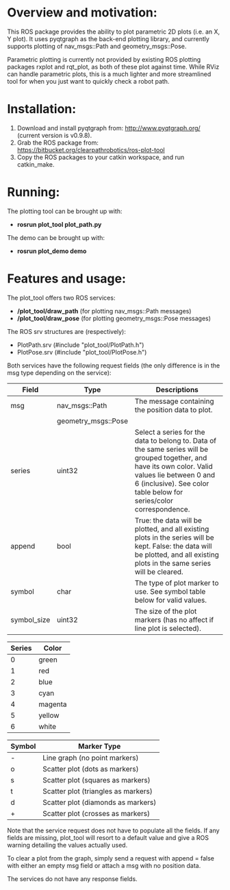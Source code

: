 # Overview and motivation:

This ROS package provides the ability to plot parametric 2D plots (i.e. an X, Y plot). It uses pyqtgraph as the back-end plotting library, and currently supports plotting of nav_msgs::Path and geometry_msgs::Pose.

Parametric plotting is currently not provided by existing ROS plotting packages rxplot and rqt_plot, as both of these plot against time. While RViz can handle parametric plots, this is a much lighter and more streamlined tool for when you just want to quickly check a robot path.

# Installation:

1. Download and install pyqtgraph from: http://www.pyqtgraph.org/ (current version is v0.9.8).
2. Grab the ROS package from: https://bitbucket.org/clearpathrobotics/ros-plot-tool
3. Copy the ROS packages to your catkin workspace, and run catkin_make.

# Running:

The plotting tool can be brought up with:

- **rosrun plot_tool plot_path.py**

The demo can be brought up with:

- **rosrun plot_demo demo**

# Features and usage:

The plot_tool offers two ROS services:

- **/plot_tool/draw_path** (for plotting nav_msgs::Path messages)
- **/plot_tool/draw_pose** (for plotting geometry_msgs::Pose messages)

The ROS srv structures are (respectively):

- PlotPath.srv (#include "plot_tool/PlotPath.h")
- PlotPose.srv (#include "plot_tool/PlotPose.h")

Both services have the following request fields (the only difference is in the msg type depending on the service):

| Field | Type | Descriptions |
--------|------|--------------|
|msg	| nav_msgs::Path | The message containing the position data to plot. |
|       | geometry_msgs::Pose |  |
|series	| uint32 | Select a series for the data to belong to. Data of the same series will be grouped together, and have its own color. Valid values lie between 0 and 6 (inclusive). See color table below for series/color correspondence. |
|append	| bool | True: the data will be plotted, and all existing plots in the series will be kept. False: the data will be plotted, and all existing plots in the same series will be cleared. |
|symbol	| char | The type of plot marker to use. See symbol table below for valid values. |
|symbol_size | uint32 | The size of the plot markers (has no affect if line plot is selected). |

|Series|Color|
|------|--------|
|0	 |  	green |
|1	 |  	red |
|2   |		blue |
|3	 |   	cyan |
|4	 |   	magenta |
|5	 |   	yellow |
|6	 |   	white |

|Symbol	| Marker Type |
|-------|-------------|
|-		|		Line graph (no point markers) |
|o		|		Scatter plot (dots as markers)|
|s		|		Scatter plot (squares as markers) |
|t		|		Scatter plot (triangles as markers) |
|d		|		Scatter plot (diamonds as markers) |
|+		|		Scatter plot (crosses as markers) |

Note that the service request does not have to populate all the fields. If any fields are missing, plot_tool will resort to a default value and give a ROS warning detailing the values actually used.

To clear a plot from the graph, simply send a request with append = false with either an empty msg field or attach a msg with no position data.

The services do not have any response fields.
